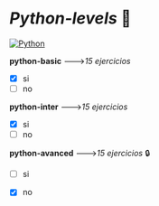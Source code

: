 # *Python-levels* 🐍

[![Python](https://img.shields.io/badge/Python-3.9+-yellow?style=for-the-badge&logo=python&logoColor=white&labelColor=101010)](https://python.org)

**python-basic** --->*15 ejercicios*
- [x] si  
- [ ] no   

**python-inter** --->*15 ejercicios*
- [x] si 
- [ ] no

**python-avanced** --->*15 ejercicios* :lock:
- [ ] si 
- [x] no

